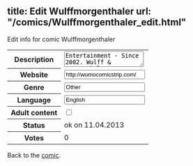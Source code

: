 title: Edit Wulffmorgenthaler
url: "/comics/Wulffmorgenthaler_edit.html"
---
Edit info for comic Wulffmorgenthaler

<form name="comic" action="http://gaepostmail.appengine.com/comic" name="post">
<table class="comicinfo">
<tr>
<th>Description</th><td><textarea name="description">Entertainment - Since 2002. Wulff &amp; Morgenthaler's Personal humoristic social commentary on life, nostalgia and the World in general. Nothing is taboo: They deal with Politics, News, Entertainment, Technology, Culture, and Weirdo Beavers</textarea></td>
</tr>
<tr>
<th>Website</th><td><input type="text" name="url" value="http://wumocomicstrip.com/"/></td>
</tr>
<tr>
<th>Genre</th><td><input type="text" name="genre" value="Other"/></td>
</tr>
<tr>
<th>Language</th><td><input type="text" name="language" value="English"/></td>
</tr>
<tr>
<th>Adult content</th><td><input type="checkbox" name="adult" value="adult" /></td>
</tr>
<tr>
<th>Status</th><td>ok on 11.04.2013</td>
</tr>
<tr>
<th>Votes</th><td>0</div></td>
</tr>
</table>
</form>

Back to the [comic](/comics/Wulffmorgenthaler.html).
